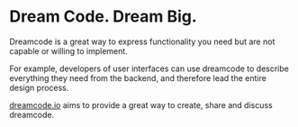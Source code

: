 Dream Code. Dream Big.
======================

Dreamcode is a great way to express functionality
you need but are not capable or willing to implement.

For example, developers of user interfaces can use
dreamcode to describe everything they need from the
backend, and therefore lead the entire design process.

[dreamcode.io](http://dreamcode.io) aims to provide
a great way to create, share and discuss dreamcode.